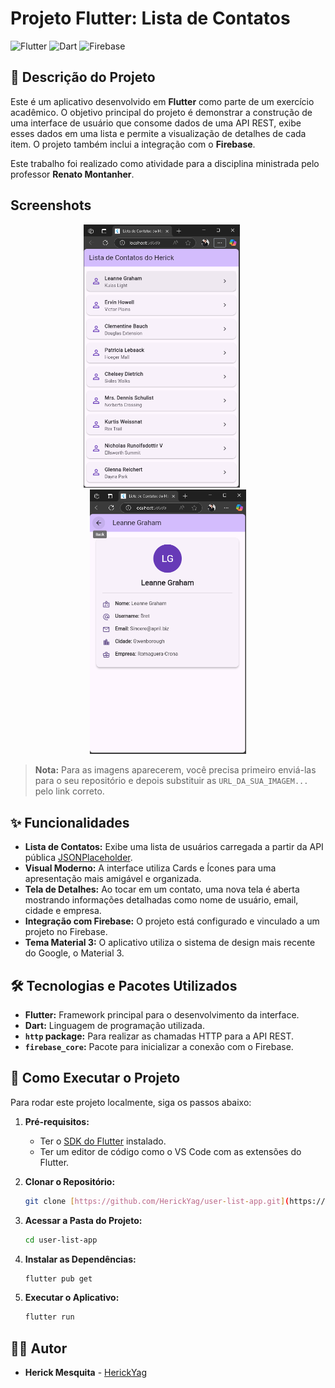 # Projeto Flutter: Lista de Contatos

![Flutter](https://img.shields.io/badge/Flutter-02569B?style=for-the-badge&logo=flutter&logoColor=white)
![Dart](https://img.shields.io/badge/Dart-0175C2?style=for-the-badge&logo=dart&logoColor=white)
![Firebase](https://img.shields.io/badge/Firebase-FFCA28?style=for-the-badge&logo=firebase&logoColor=black)

## 📝 Descrição do Projeto

Este é um aplicativo desenvolvido em **Flutter** como parte de um exercício acadêmico. O objetivo principal do projeto é demonstrar a construção de uma interface de usuário que consome dados de uma API REST, exibe esses dados em uma lista e permite a visualização de detalhes de cada item. O projeto também inclui a integração com o **Firebase**.

Este trabalho foi realizado como atividade para a disciplina ministrada pelo professor **Renato Montanher**.

## Screenshots

<p align="center">
  <img src="https://raw.githubusercontent.com/HerickYag/user-list-app/refs/heads/main/Tela%20da%20Listagem.png" width="250" alt="Tela de Lista">
  &nbsp;&nbsp;&nbsp;&nbsp;
  <img src="https://raw.githubusercontent.com/HerickYag/user-list-app/refs/heads/main/Tela%20de%20Detalhes.png" width="250" alt="Tela de Detalhes">
</p>

> **Nota:** Para as imagens aparecerem, você precisa primeiro enviá-las para o seu repositório e depois substituir as `URL_DA_SUA_IMAGEM...` pelo link correto.

## ✨ Funcionalidades

-   **Lista de Contatos:** Exibe uma lista de usuários carregada a partir da API pública [JSONPlaceholder](https://jsonplaceholder.typicode.com/users).
-   **Visual Moderno:** A interface utiliza Cards e Ícones para uma apresentação mais amigável e organizada.
-   **Tela de Detalhes:** Ao tocar em um contato, uma nova tela é aberta mostrando informações detalhadas como nome de usuário, email, cidade e empresa.
-   **Integração com Firebase:** O projeto está configurado e vinculado a um projeto no Firebase.
-   **Tema Material 3:** O aplicativo utiliza o sistema de design mais recente do Google, o Material 3.

## 🛠️ Tecnologias e Pacotes Utilizados

-   **Flutter:** Framework principal para o desenvolvimento da interface.
-   **Dart:** Linguagem de programação utilizada.
-   **`http` package:** Para realizar as chamadas HTTP para a API REST.
-   **`firebase_core`:** Pacote para inicializar a conexão com o Firebase.

## 🚀 Como Executar o Projeto

Para rodar este projeto localmente, siga os passos abaixo:

1.  **Pré-requisitos:**
    -   Ter o [SDK do Flutter](https://flutter.dev/docs/get-started/install) instalado.
    -   Ter um editor de código como o VS Code com as extensões do Flutter.

2.  **Clonar o Repositório:**
    ```bash
    git clone [https://github.com/HerickYag/user-list-app.git](https://github.com/HerickYag/user-list-app.git)
    ```

3.  **Acessar a Pasta do Projeto:**
    ```bash
    cd user-list-app
    ```

4.  **Instalar as Dependências:**
    ```bash
    flutter pub get
    ```

5.  **Executar o Aplicativo:**
    ```bash
    flutter run
    ```

## 👨‍💻 Autor

-   **Herick Mesquita** - [HerickYag](https://github.com/HerickYag)
